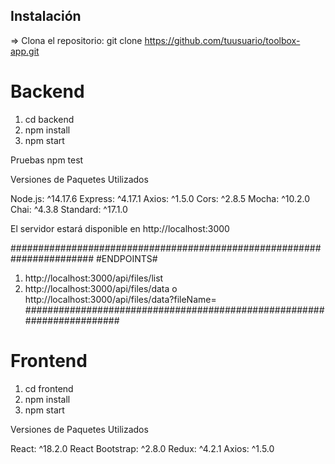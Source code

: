 
## Instalación

=> Clona el repositorio:
   git clone https://github.com/tuusuario/toolbox-app.git

# Backend

1. cd backend
2. npm install
3. npm start

Pruebas
npm test

Versiones de Paquetes Utilizados

Node.js: ^14.17.6
Express: ^4.17.1
Axios: ^1.5.0
Cors: ^2.8.5
Mocha: ^10.2.0
Chai: ^4.3.8
Standard: ^17.1.0

El servidor estará disponible en http://localhost:3000

#######################################################################
#ENDPOINTS#
1) http://localhost:3000/api/files/list
2) http://localhost:3000/api/files/data o http://localhost:3000/api/files/data?fileName=<Nombre del archivo>
#######################################################################

# Frontend

1. cd frontend
2. npm install
3. npm start

Versiones de Paquetes Utilizados

React: ^18.2.0
React Bootstrap: ^2.8.0
Redux: ^4.2.1
Axios: ^1.5.0



